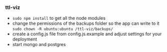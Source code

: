 ### ttl-viz

- `sudo npm install` to get all the node modules
- change the permissions of the backups folder so the app can write to it `sudo chown -R ubuntu:ubuntu /ttl-viz/backups/`
- create a config.js file from config.js.example and adjust settings for your deployment
- start mongo and postgres
